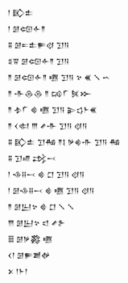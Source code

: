<div class='block'>
<div class='line'>𒁹 𒃼𒉺</div>
<div class='line'>𒁹 𒌆𒄢𒅆𒈫</div>
<div class='line'>𒐉 𒌆𒋰𒉺𒊓𒋼 𒋛𒀀</div>
<div class='line'>𒐏𒐊 𒌆𒄢𒅆𒈫 𒋛𒀀</div>
<div class='line'>𒈫 𒌆𒄢𒅆𒈫 𒍠 𒋛𒀀 𒆳 𒌍 𒑳 𒌀</div>
<div class='line'>𒈫 𒋥𒁲𒁲 𒈫 𒄘𒇲 𒍮𒁍</div>
<div class='line'>𒈫 𒈮𒇲 𒄵 𒍠 𒋛𒀀 𒉌𒌓𒈨𒌍</div>
<div class='line'>𒈫 𒌋𒊕 𒐈 𒍦𒋥 𒋛𒀀 𒋼𒀀</div>
<div class='line'>𒐉 𒃼𒉺 𒋛𒄀 𒈫𒋙 𒃻𒄯𒋥 𒋛𒀀 𒄀</div>
<div class='line'>𒐉 𒋛𒈛 𒃶𒁁</div>
<div class='line'>𒁹 𒈾𒍝𒁁 𒄵 𒆸 𒋛𒀀 𒋼𒀀</div>
<div class='line'>𒁹 𒌆𒈾𒍝𒁁 𒄵 𒍠 𒋛𒀀 𒋼𒀀</div>
<div class='line'>𒈫 𒌆𒌨𒆳 𒄵 𒆸 𒑳 𒑳</div>
<div class='line'>𒐈 𒌆𒌨𒆳 𒃰 𒍦𒉿</div>
<div class='line'>𒑆 𒌆𒃻𒄃 𒍠</div>
<div class='line'>𒌋𒁹 𒌆𒊓𒋢𒉻</div>
<div class='line'>𒉽 𒁹𒈨𒁹</div>
</div>